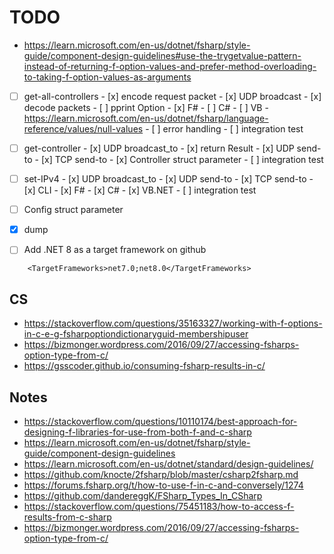 # TODO

- https://learn.microsoft.com/en-us/dotnet/fsharp/style-guide/component-design-guidelines#use-the-trygetvalue-pattern-instead-of-returning-f-option-values-and-prefer-method-overloading-to-taking-f-option-values-as-arguments


- [ ] get-all-controllers
      - [x] encode request packet
      - [x] UDP broadcast
      - [x] decode packets
      - [ ] pprint Option<DateOnly>
            - [x] F#
            - [ ] C#
            - [ ] VB
            - https://learn.microsoft.com/en-us/dotnet/fsharp/language-reference/values/null-values
      - [ ] error handling
      - [ ] integration test

- [ ] get-controller
      - [x] UDP broadcast_to
      - [x] return Result
      - [x] UDP send-to
      - [x] TCP send-to
      - [x] Controller struct parameter
      - [ ] integration test

- [ ] set-IPv4
      - [x] UDP broadcast_to
      - [x] UDP send-to
      - [x] TCP send-to
      - [x] CLI
            - [x] F#
            - [x] C#
            - [x] VB.NET
      - [ ] integration test

- [ ] Config struct parameter
- [x] dump
- [ ] Add .NET 8 as a target framework on github
```
    <TargetFrameworks>net7.0;net8.0</TargetFrameworks>
```

## CS
- https://stackoverflow.com/questions/35163327/working-with-f-options-in-c-e-g-fsharpoptiondictionaryguid-membershipuser
- https://bizmonger.wordpress.com/2016/09/27/accessing-fsharps-option-type-from-c/
- https://gsscoder.github.io/consuming-fsharp-results-in-c/

## Notes
- https://stackoverflow.com/questions/10110174/best-approach-for-designing-f-libraries-for-use-from-both-f-and-c-sharp
- https://learn.microsoft.com/en-us/dotnet/fsharp/style-guide/component-design-guidelines
- https://learn.microsoft.com/en-us/dotnet/standard/design-guidelines/
- https://github.com/knocte/2fsharp/blob/master/csharp2fsharp.md
- https://forums.fsharp.org/t/how-to-use-f-in-c-and-conversely/1274
- https://github.com/dandereggK/FSharp_Types_In_CSharp
- https://stackoverflow.com/questions/75451183/how-to-access-f-results-from-c-sharp
- https://bizmonger.wordpress.com/2016/09/27/accessing-fsharps-option-type-from-c/
